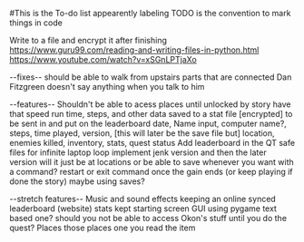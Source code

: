 #This is the To-do list
appearently labeling TODO is the convention to mark things in code

Write to a file and encrypt it after finishing
https://www.guru99.com/reading-and-writing-files-in-python.html
https://www.youtube.com/watch?v=xSGnLPTjaXo

--fixes--
should be able to walk from upstairs parts that are connected
Dan Fitzgreen doesn't say anything when you talk to him

--features--
Shouldn't be able to acess places until unlocked by story
have that speed run time, steps, and other data saved to a stat file [encrypted] to be sent in and put on the leaderboard
	date, Name input, computer name?, steps, time played, version,
	[this will later be the save file but] location, enemies killed, inventory, stats, quest status
Add leaderboard in the QT
safe files for infinite laptop loop
	implement jenk version and then the later version
	will it just be at locations 
	or be able to save whenever you want with a command?
restart or exit command once the gain ends (or keep playing if done the story)
	maybe using saves?

--stretch features--
Music and sound effects
keeping an online synced leaderboard (website)
stats kept
starting screen
	GUI using pygame text based one?
should you not be able to access Okon's stuff until you do the quest?
	Places those places one you read the item